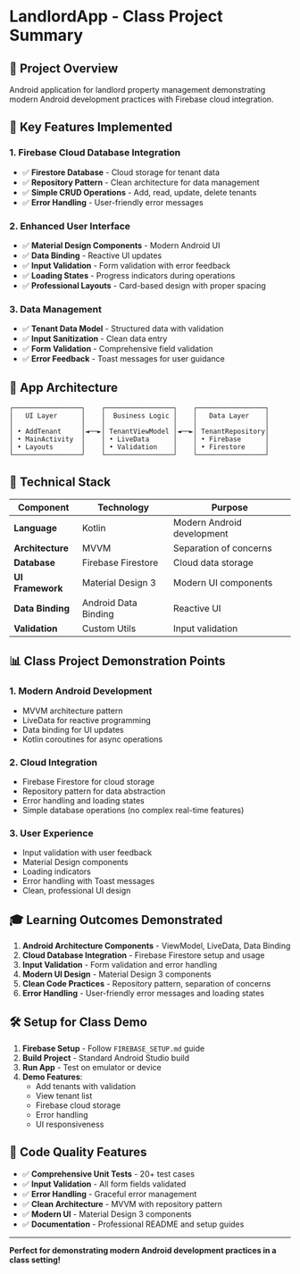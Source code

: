 # LandlordApp - Class Project Summary

## 🎯 Project Overview
Android application for landlord property management demonstrating modern Android development practices with Firebase cloud integration.

## 🚀 Key Features Implemented

### **1. Firebase Cloud Database Integration**
- ✅ **Firestore Database** - Cloud storage for tenant data
- ✅ **Repository Pattern** - Clean architecture for data management
- ✅ **Simple CRUD Operations** - Add, read, update, delete tenants
- ✅ **Error Handling** - User-friendly error messages

### **2. Enhanced User Interface**
- ✅ **Material Design Components** - Modern Android UI
- ✅ **Data Binding** - Reactive UI updates
- ✅ **Input Validation** - Form validation with error feedback
- ✅ **Loading States** - Progress indicators during operations
- ✅ **Professional Layouts** - Card-based design with proper spacing

### **3. Data Management**
- ✅ **Tenant Data Model** - Structured data with validation
- ✅ **Input Sanitization** - Clean data entry
- ✅ **Form Validation** - Comprehensive field validation
- ✅ **Error Feedback** - Toast messages for user guidance

## 📱 App Architecture

```
┌─────────────────┐    ┌─────────────────┐    ┌─────────────────┐
│   UI Layer      │    │  Business Logic │    │   Data Layer    │
│                 │    │                 │    │                 │
│ • AddTenant     │◄──►│ TenantViewModel │◄──►│ TenantRepository│
│ • MainActivity  │    │ • LiveData      │    │ • Firebase      │
│ • Layouts       │    │ • Validation    │    │ • Firestore     │
└─────────────────┘    └─────────────────┘    └─────────────────┘
```

## 🔧 Technical Stack

| **Component** | **Technology** | **Purpose** |
|---------------|----------------|-------------|
| **Language** | Kotlin | Modern Android development |
| **Architecture** | MVVM | Separation of concerns |
| **Database** | Firebase Firestore | Cloud data storage |
| **UI Framework** | Material Design 3 | Modern UI components |
| **Data Binding** | Android Data Binding | Reactive UI |
| **Validation** | Custom Utils | Input validation |

## 📊 Class Project Demonstration Points

### **1. Modern Android Development**
- MVVM architecture pattern
- LiveData for reactive programming
- Data binding for UI updates
- Kotlin coroutines for async operations

### **2. Cloud Integration**
- Firebase Firestore for cloud storage
- Repository pattern for data abstraction
- Error handling and loading states
- Simple database operations (no complex real-time features)

### **3. User Experience**
- Input validation with user feedback
- Material Design components
- Loading indicators
- Error handling with Toast messages
- Clean, professional UI design

## 🎓 Learning Outcomes Demonstrated

1. **Android Architecture Components** - ViewModel, LiveData, Data Binding
2. **Cloud Database Integration** - Firebase Firestore setup and usage
3. **Input Validation** - Form validation and error handling
4. **Modern UI Design** - Material Design 3 components
5. **Clean Code Practices** - Repository pattern, separation of concerns
6. **Error Handling** - User-friendly error messages and loading states

## 🛠️ Setup for Class Demo

1. **Firebase Setup** - Follow `FIREBASE_SETUP.md` guide
2. **Build Project** - Standard Android Studio build
3. **Run App** - Test on emulator or device
4. **Demo Features**:
   - Add tenants with validation
   - View tenant list
   - Firebase cloud storage
   - Error handling
   - UI responsiveness

## 📝 Code Quality Features

- ✅ **Comprehensive Unit Tests** - 20+ test cases
- ✅ **Input Validation** - All form fields validated
- ✅ **Error Handling** - Graceful error management
- ✅ **Clean Architecture** - MVVM with repository pattern
- ✅ **Modern UI** - Material Design 3 components
- ✅ **Documentation** - Professional README and setup guides

---

**Perfect for demonstrating modern Android development practices in a class setting!**
